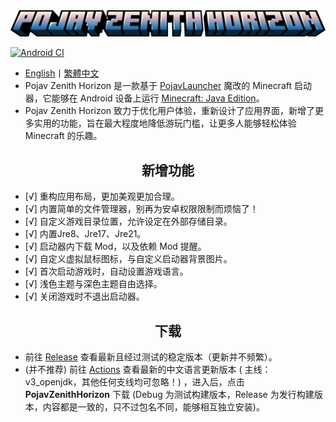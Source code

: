 <div align="center">
    <img src=".github/images/PojavZenithHorizon.png"></img>
</div>

[![Android CI](https://github.com/HopiHopy/PojavZenithHorizon/actions/workflows/android.yml/badge.svg)](https://github.com/HopiHopy/PojavZenithHorizon/actions/workflows/android.yml)  

- <a href="/README-EN_US.md">English</a>丨<a href="/README-ZH_TW.md">繁體中文</a>
- Pojav Zenith Horizon 是一款基于 [PojavLauncher](https://github.com/PojavLauncherTeam/PojavLauncher) 魔改的 Minecraft 启动器，它能够在 Android 设备上运行 [Minecraft: Java Edition](https://www.minecraft.net/)。
- Pojav Zenith Horizon 致力于优化用户体验，重新设计了应用界面，新增了更多实用的功能，旨在最大程度地降低游玩门槛，让更多人能够轻松体验 Minecraft 的乐趣。

<h2 align="center">新增功能</h2>  

- [√] 重构应用布局，更加美观更加合理。
- [√] 内置简单的文件管理器，别再为安卓权限限制而烦恼了！
- [√] 自定义游戏目录位置，允许设定在外部存储目录。
- [√] 内置Jre8、Jre17、Jre21。
- [√] 启动器内下载 Mod，以及依赖 Mod 提醒。
- [√] 自定义虚拟鼠标图标，与自定义启动器背景图片。
- [√] 首次启动游戏时，自动设置游戏语言。
- [√] 浅色主题与深色主题自由选择。
- [√] 关闭游戏时不退出启动器。

<h2 align="center">下载</h2>  

- 前往 [Release](https://github.com/HopiHopy/PojavZenithHorizon/releases) 查看最新且经过测试的稳定版本（更新并不频繁）。  
- (并不推荐) 前往 [Actions](https://github.com/HopiHopy/PojavZenithHorizon/actions) 查看最新的中文语言更新版本 ( 主线：v3_openjdk，其他任何支线均可忽略！)
，进入后，点击 **PojavZenithHorizon** 下载 (Debug 为测试构建版本，Release 为发行构建版本，内容都是一致的，只不过包名不同，能够相互独立安装)。